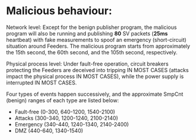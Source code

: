 # Malicious behaviour:

Network level: Except for the benign publisher program, the malicious program will also be running and publishing **80** SV packets (**25ms** heartbeat) with fake measurements to spoof an emergency (short-circuit) situation around Feeders. The malicious program starts from approximately the 15th second, the 60th second, and the 105th second, respectively.

Physical process level: Under fault-free operation, circuit breakers protecting the Feeders are deceived into tripping IN MOST CASES (attacks impact the physical process IN MOST CASES), while the power supply is interrupted IN MOST CASES.

Four types of events happen successively, and the approximate SmpCnt (benign) ranges of each type are listed below:
- Fault-free (0-300, 640-1200, 1540-2100)
- Attacks (300-340, 1200-1240, 2100-2140)
- Emergency (340-440, 1240-1340, 2140-2400)
- DMZ (440-640, 1340-1540)